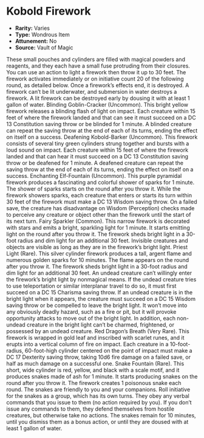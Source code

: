 # Kobold Firework

- **Rarity:** Varies
- **Type:** Wondrous Item
- **Attunement:** No
- **Source:** Vault of Magic

These small pouches and cylinders are filled with magical powders and reagents, and they each have a small fuse protruding from their closures. You can use an action to light a firework then throw it up to 30 feet. The firework activates immediately or on initiative count 20 of the following round, as detailed below. Once a firework’s effects end, it is destroyed. A firework can’t be lit underwater, and submersion in water destroys a firework. A lit firework can be destroyed early by dousing it with at least 1 gallon of water.
 Blinding Goblin-Cracker (Uncommon). This bright yellow firework releases a blinding flash of light on impact. Each creature within 15 feet of where the firework landed and that can see it must succeed on a DC 13 Constitution saving throw or be blinded for 1 minute. A blinded creature can repeat the saving throw at the end of each of its turns, ending the effect on itself on a success.
 Deafening Kobold-Barker (Uncommon). This firework consists of several tiny green cylinders strung together and bursts with a loud sound on impact. Each creature within 15 feet of where the firework landed and that can hear it must succeed on a DC 13 Constitution saving throw or be deafened for 1 minute. A deafened creature can repeat the saving throw at the end of each of its turns, ending the effect on itself on a success.
 Enchanting Elf-Fountain (Uncommon). This purple pyramidal firework produces a fascinating and colorful shower of sparks for 1 minute. The shower of sparks starts on the round after you throw it. While the firework showers sparks, each creature that enters or starts its turn within 30 feet of the firework must make a DC 13 Wisdom saving throw. On a failed save, the creature has disadvantage on Wisdom (Perception) checks made to perceive any creature or object other than the firework until the start of its next turn.
 Fairy Sparkler (Common). This narrow firework is decorated with stars and emits a bright, sparkling light for 1 minute. It starts emitting light on the round after you throw it. The firework sheds bright light in a 30-foot radius and dim light for an additional 30 feet. Invisible creatures and objects are visible as long as they are in the firework’s bright light.
 Priest Light (Rare). This silver cylinder firework produces a tall, argent flame and numerous golden sparks for 10 minutes. The flame appears on the round after you throw it. The firework sheds bright light in a 30-foot radius and dim light for an additional 30 feet. An undead creature can’t willingly enter the firework’s bright light by nonmagical means. If the undead creature tries to use teleportation or similar interplanar travel to do so, it must first succeed on a DC 15 Charisma saving throw. If an undead creature is in the bright light when it appears, the creature must succeed on a DC 15 Wisdom saving throw or be compelled to leave the bright light. It won’t move into any obviously deadly hazard, such as a fire or pit, but it will provoke opportunity attacks to move out of the bright light. In addition, each non-undead creature in the bright light can’t be charmed, frightened, or possessed by an undead creature.
 Red Dragon’s Breath (Very Rare). This firework is wrapped in gold leaf and inscribed with scarlet runes, and it erupts into a vertical column of fire on impact. Each creature in a 10-foot-radius, 60-foot-high cylinder centered on the point of impact must make a DC 17 Dexterity saving throw, taking 10d6 fire damage on a failed save, or half as much damage on a successful one.
 Snake Fountain (Rare). This short, wide cylinder is red, yellow, and black with a scale motif, and it produces snakes made of ash for 1 minute. It starts producing snakes on the round after you throw it. The firework creates 1 poisonous snake each round. The snakes are friendly to you and your companions. Roll initiative for the snakes as a group, which has its own turns. They obey any verbal commands that you issue to them (no action required by you). If you don’t issue any commands to them, they defend themselves from hostile creatures, but otherwise take no actions. The snakes remain for 10 minutes, until you dismiss them as a bonus action, or until they are doused with at least 1 gallon of water.
